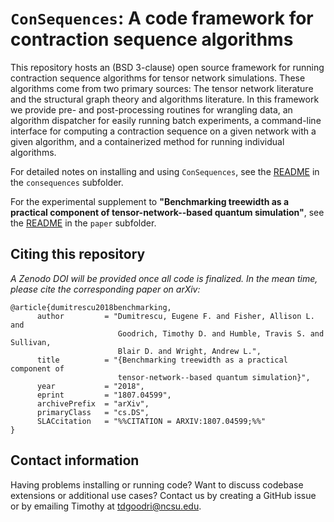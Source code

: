 # `ConSequences`: A code framework for contraction sequence algorithms

This repository hosts an (BSD 3-clause) open source framework for running contraction sequence algorithms for tensor network simulations. These algorithms come from two primary sources: The tensor network literature and the structural graph theory and algorithms literature. In this framework we provide pre- and post-processing routines for wrangling data, an algorithm dispatcher for easily running batch experiments, a command-line interface for computing a contraction sequence on a given network with a given algorithm, and a containerized method for running individual algorithms.

For detailed notes on installing and using `ConSequences`, see the [README](consequences/README.md) in the `consequences` subfolder.

For the experimental supplement to **"Benchmarking treewidth as a practical component of tensor-network--based quantum simulation"**, see the [README](paper/README.md) in the `paper` subfolder.

## Citing this repository

_A Zenodo DOI will be provided once all code is finalized. In the mean time, please cite the corresponding paper on arXiv:_

```
@article{dumitrescu2018benchmarking,
      author         = "Dumitrescu, Eugene F. and Fisher, Allison L. and
                        Goodrich, Timothy D. and Humble, Travis S. and Sullivan,
                        Blair D. and Wright, Andrew L.",
      title          = "{Benchmarking treewidth as a practical component of
                        tensor-network--based quantum simulation}",
      year           = "2018",
      eprint         = "1807.04599",
      archivePrefix  = "arXiv",
      primaryClass   = "cs.DS",
      SLACcitation   = "%%CITATION = ARXIV:1807.04599;%%"
}
```

## Contact information

Having problems installing or running code? Want to discuss codebase extensions or additional use cases? Contact us by creating a GitHub issue or by emailing Timothy at <tdgoodri@ncsu.edu>.
